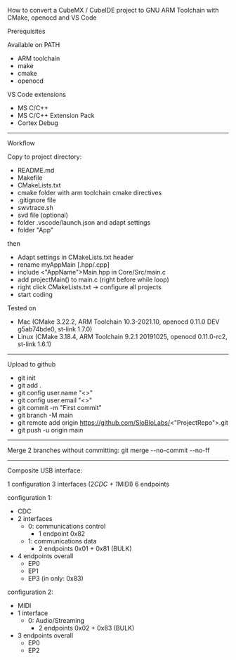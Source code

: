 How to convert a CubeMX / CubeIDE project to GNU ARM Toolchain with CMake, openocd and VS Code

Prerequisites

Available on PATH
 - ARM toolchain
 - make
 - cmake
 - openocd

VS Code extensions
 - MS C/C++
 - MS C/C++ Extension Pack
 - Cortex Debug

---

Workflow

Copy to project directory:
 - README.md
 - Makefile
 - CMakeLists.txt
 - cmake folder with arm toolchain cmake directives
 - .gitignore file
 - swvtrace.sh
 - svd file (optional)
 - folder .vscode/launch.json and adapt settings
 - folder "App"

then
 - Adapt settings in CMakeLists.txt header
 - rename myAppMain [.hpp/.cpp]
 - include <"AppName">Main.hpp in Core/Src/main.c
 - add projectMain() to main.c (right before while loop)
 - right click CMakeLists.txt -> configure all projects
 - start coding

Tested on
 - Mac (CMake 3.22.2, ARM Toolchain 10.3-2021.10, openocd 0.11.0 DEV g5ab74bde0, st-link 1.7.0)
 - Linux (CMake 3.18.4, ARM Toolchain 9.2.1 20191025, openocd 0.11.0-rc2, st-link 1.6.1)

---

Upload to github
 - git init
 - git add .
 - git config user.name "<<username>>"
 - git config user.email "<<email>>"
 - git commit -m "First commit"
 - git branch -M main
 - git remote add origin https://github.com/SloBloLabs/<"ProjectRepo">.git
 - git push -u origin main

---

Merge 2 branches without committing:
git merge --no-commit --no-ff <other branch>

---

Composite USB interface:

1 configuration
3 interfaces (2*CDC + 1*MIDI)
6 endpoints

configuration 1:
 - CDC
 - 2 interfaces
   - 0: communications control
     - 1 endpoint 0x82
   - 1: communications data
     - 2 endpoints 0x01 + 0x81 (BULK)
 - 4 endpoints overall
   - EP0
   - EP1
   - EP3 (in only: 0x83)

configuration 2:
 - MIDI
 - 1 interface
   - 0: Audio/Streaming
     - 2 endpoints 0x02 + 0x83 (BULK)
 - 3 endpoints overall
   - EP0
   - EP2

